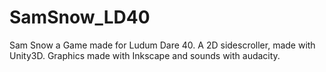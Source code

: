 # SamSnow_LD40
Sam Snow a Game made for Ludum Dare 40. A 2D sidescroller, made with Unity3D. Graphics made with Inkscape and sounds with audacity. 
